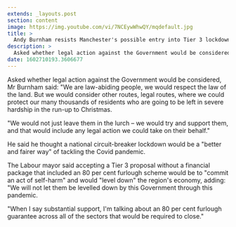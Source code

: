 ```yaml
--- 
extends: _layouts.post 
section: content 
image: https://img.youtube.com/vi/7NCEywWhwQY/mqdefault.jpg 
title: > 
  Andy Burnham resists Manchester's possible entry into Tier 3 lockdown and warns of legal action 
description: > 
  Asked whether legal action against the Government would be considered, Mr Burnham said: "We are law-abiding people, we would respect the law of the land.But we would consider other routes, legal routes, where we could protect our many thousands of residents who are going to be left in severe hardship in the run-up to Christmas."We would not just leave them in the lurch – we would try and support them, and that would include any legal action we could take on their behalf."He said he thought a national circuit-breaker lockdown would be a "better and fairer way" of tackling the Covid pandemic."When I say substantial support, I'm talking about an 80 per cent furlough guarantee across all of the sectors that would be required to close." 
date: 1602710193.3606677 
--- 
```

Asked whether legal action against the Government would be considered, Mr Burnham said: "We are law-abiding people, we would respect the law of the land. But we would consider other routes, legal routes, where we could protect our many thousands of residents who are going to be left in severe hardship in the run-up to Christmas.

"We would not just leave them in the lurch – we would try and support them, and that would include any legal action we could take on their behalf."

He said he thought a national circuit-breaker lockdown would be a "better and fairer way" of tackling the Covid pandemic.

The Labour mayor said accepting a Tier 3 proposal without a financial package that included an 80 per cent furlough scheme would be to "commit an act of self-harm" and would "level down" the region's economy, adding: "We will not let them be levelled down by this Government through this pandemic.

"When I say substantial support, I'm talking about an 80 per cent furlough guarantee across all of the sectors that would be required to close."